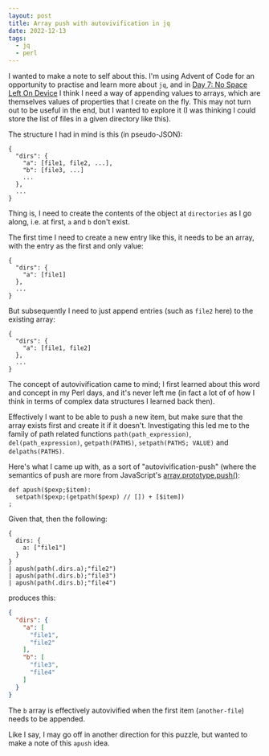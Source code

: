 ```yaml
---
layout: post
title: Array push with autovivification in jq
date: 2022-12-13
tags:
  - jq
  - perl
---
```

I wanted to make a note to self about this. I'm using Advent of Code for an opportunity to practise and learn more about `jq`, and in [Day 7: No Space Left On Device](https://adventofcode.com/2022/day/7) I think I need a way of appending values to arrays, which are themselves values of properties that I create on the fly. This may not turn out to be useful in the end, but I wanted to explore it (I was thinking I could store the list of files in a given directory like this).

The structure I had in mind is this (in pseudo-JSON):

```text
{
  "dirs": {
    "a": [file1, file2, ...],
    "b": [file3, ...]
    ...
  },
  ...
}
```

Thing is, I need to create the contents of the object at `directories` as I go along, i.e. at first, `a` and `b` don't exist. 

The first time I need to create a new entry like this, it needs to be an array, with the entry as the first and only value:

```text
{
  "dirs": {
    "a": [file1]
  },
  ...
}
```

But subsequently I need to just append entries (such as `file2` here) to the existing array:

```text
{
  "dirs": {
    "a": [file1, file2]
  },
  ...
}
```

The concept of autovivification came to mind; I first learned about this word and concept in my Perl days, and it's never left me (in fact a lot of of how I think in terms of complex data structures I learned back then).

Effectively I want to be able to push a new item, but make sure that the array exists first and create it if it doesn't. Investigating this led me to the family of path related functions `path(path_expression)`, `del(path_expression)`, `getpath(PATHS)`, `setpath(PATHS; VALUE)` and `delpaths(PATHS)`. 

Here's what I came up with, as a sort of "autovivification-push" (where the semantics of push are more from JavaScript's [array.prototype.push()](https://developer.mozilla.org/en-US/docs/Web/JavaScript/Reference/Global_Objects/Array/push):

```jq
def apush($pexp;$item):
  setpath($pexp;(getpath($pexp) // []) + [$item])
;
```

Given that, then the following:

```jq
{
  dirs: {
    a: ["file1"]
  }
}
| apush(path(.dirs.a);"file2")
| apush(path(.dirs.b);"file3")
| apush(path(.dirs.b);"file4")
```

produces this:

```json
{
  "dirs": {
    "a": [
      "file1",
      "file2"
    ],
    "b": [
      "file3",
      "file4"
    ]
  }
}
```

The `b` array is effectively autovivified when the first item (`another-file`) needs to be appended.

Like I say, I may go off in another direction for this puzzle, but wanted to make a note of this `apush` idea.
